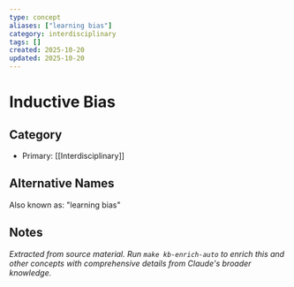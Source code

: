 ```yaml
---
type: concept
aliases: ["learning bias"]
category: interdisciplinary
tags: []
created: 2025-10-20
updated: 2025-10-20
---
```


# Inductive Bias

## Category

- Primary: [[Interdisciplinary]]

## Alternative Names

Also known as: "learning bias"

## Notes

*Extracted from source material. Run `make kb-enrich-auto` to enrich this and other concepts with comprehensive details from Claude's broader knowledge.*
